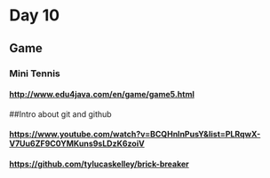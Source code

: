 # Day 10


## Game
### Mini Tennis
#### http://www.edu4java.com/en/game/game5.html

##Intro about git and github
#### https://www.youtube.com/watch?v=BCQHnlnPusY&list=PLRqwX-V7Uu6ZF9C0YMKuns9sLDzK6zoiV
#### https://github.com/tylucaskelley/brick-breaker
